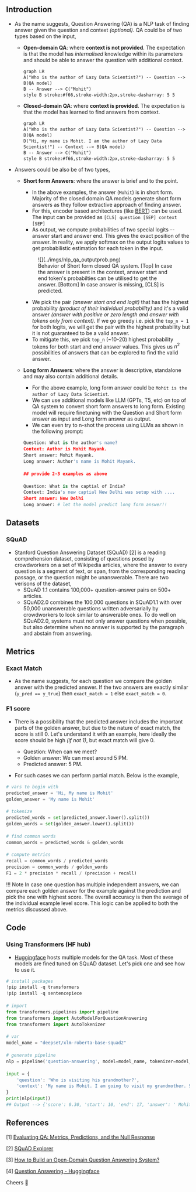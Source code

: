 ## Introduction

- As the name suggests, Question Answering (QA) is a NLP task of finding answer given the question and context *(optional)*. QA could be of two types based on the input, 
  - **Open-domain QA**: where **context is not provided**. The expectation is that the model has *internalised* knowledge within its parameters and should be able to answer the question with additional context.

    ``` mermaid
    graph LR
    A("Who is the author of Lazy Data Scientist?") -- Question --> B(QA model)
    B -- Answer --> C("Mohit")
    style B stroke:#f66,stroke-width:2px,stroke-dasharray: 5 5
    ```

  - **Closed-domain QA**: where **context is provided**. The expectation is that the model has learned to find answers from context.

    ``` mermaid
    graph LR
    A("Who is the author of Lazy Data Scientist?") -- Question --> B(QA model)
    D("Hi, my name is Mohit. I am the author of Lazy Data Scientist!") -- Context --> B(QA model)
    B -- Answer --> C("Mohit")
    style B stroke:#f66,stroke-width:2px,stroke-dasharray: 5 5
    ```

- Answers could be also be of two types, 
  - **Short form Answers**: where the answer is brief and to the point. 
    - In the above examples, the answer (`Mohit`) is in short form. Majority of the closed domain QA models generate short form answers as they follow extractive approach of finding answer.
    - For this, encoder based architectures (like [BERT](BERT.md)) can be used. The input can be provided as `[CLS] question [SEP] context [SEP]`
    - As output, we compute probabilities of two special logits -- answer start and answer end. This gives the exact position of the answer. In reality, we apply softmax on the output logits values to get probabilistic estimation for each token in the input.
    
    <figure markdown> 
        ![](../imgs/nlp_qa_outputprob.png)
        <figcaption>Behavior of Short form closed QA system. [Top] In case the answer is present in the context, answer start and end token's probabilties can be utilised to get the answer. [Bottom] In case answer is missing, [CLS] is predicted. </figcaption>
    </figure>

    - We pick the pair *(answer start and end logit)* that has the highest probability *(product of their individual probability)* and it's a valid answer *(answer with positive or zero length and answer with tokens only from context)*. If we go greedy i.e. pick the `top_n = 1` for both logits, we will get the pair with the highest probability but it is not guaranteed to be a valid answer. 
    - To mitigate this, we pick `top_n` (~10-20) highest probability tokens for both start and end answer values. This gives us $n^2$ possibilities of answers that can be explored to find the valid answer.

  - **Long form Answers**: where the answer is descriptive, standalone and may also contain additional details. 
    - For the above example, long form answer could be `Mohit is the author of Lazy Data Scientist`. 
    - We can use additional models like LLM (GPTs, T5, etc) on top of QA system to convert short form answers to long form. Existing model will require finetuning with the Question and Short form answer as input and Long form answer as output.
    - We can even try to n-shot the process using LLMs as shown in the following prompt:
    ``` python
    Question: What is the author's name?
    Context: Author is Mohit Mayank.
    Short answer: Mohit Mayank.
    Long answer: Author's name is Mohit Mayank.

    ## provide 2-3 examples as above

    Question: What is the captial of India?
    Context: India's new captial New Delhi was setup with ....
    Short answer: New Delhi
    Long answer: # let the model predict long form answer!!
    ```

  
## Datasets

### SQuAD

- Stanford Question Answering Dataset (SQuAD) [2] is a reading comprehension dataset, consisting of questions posed by crowdworkers on a set of Wikipedia articles, where the answer to every question is a segment of text, or span, from the corresponding reading passage, or the question might be unanswerable. There are two verisons of the dataset, 
  - SQuAD 1.1 contains 100,000+ question-answer pairs on 500+ articles.
  - SQuAD2.0 combines the 100,000 questions in SQuAD1.1 with over 50,000 unanswerable questions written adversarially by crowdworkers to look similar to answerable ones. To do well on SQuAD2.0, systems must not only answer questions when possible, but also determine when no answer is supported by the paragraph and abstain from answering.

## Metrics

### Exact Match

- As the name suggests, for each question we compare the golden answer with the predicted answer. If the two answers are exactly similar (`y_pred == y_true`) then `exact_match = 1` else `exact_match = 0`.

### F1 score

- There is a possibility that the predicted answer includes the important parts of the golden answer, but due to the nature of exact match, the score is still 0. Let's understand it with an example, here ideally the score should be high *(if not 1)*, but exact match will give 0.
  - Question: When can we meet?
  - Golden answer: We can meet around 5 PM.
  - Predicted answer: 5 PM.
  
- For such cases we can perform partial match. Below is the example, 
``` python linenums="1"
# vars to begin with
predicted_answer = 'Hi, My name is Mohit'
golden_answer = 'My name is Mohit'

# tokenize
predicted_words = set(predicted_answer.lower().split())
golden_words = set(golden_answer.lower().split())

# find common words
common_words = predicted_words & golden_words

# compute metrics
recall = common_words / predicted_words
precision = common_words / golden_words
F1 = 2 * precision * recall / (precision + recall)
```

!!! Note
    In case one question has multiple independent answers, we can compare each golden answer for the example against the prediction and pick the one with highest score. The overall accuracy is then the average of the individual example level score. This logic can be applied to both the metrics discussed above.


## Code

### Using Transformers (HF hub)

- [Huggingface](https://huggingface.co/models?pipeline_tag=question-answering&sort=downloads) hosts multiple models for the QA task. Most of these models are fined tuned on SQuAD dataset. Let's pick one and see how to use it.

``` python linenums="1"
# install packages 
!pip install -q transformers
!pip install -q sentencepiece

# import
from transformers.pipelines import pipeline
from transformers import AutoModelForQuestionAnswering
from transformers import AutoTokenizer

# var
model_name = "deepset/xlm-roberta-base-squad2"

# generate pipeline
nlp = pipeline('question-answering', model=model_name, tokenizer=model_name)

input = {
    'question': 'Who is visiting his grandmother?',
    'context': 'My name is Mohit. I am going to visit my grandmother. She is old.'
}
print(nlp(input))
## Output --> {'score': 0.30, 'start': 10, 'end': 17, 'answer': ' Mohit.'}
```

## References

[1] [Evaluating QA: Metrics, Predictions, and the Null Response](https://qa.fastforwardlabs.com/no%20answer/null%20threshold/bert/distilbert/exact%20match/f1/robust%20predictions/2020/06/09/Evaluating_BERT_on_SQuAD.html)

[2] [SQuAD Explorer](https://rajpurkar.github.io/SQuAD-explorer/)

[3] [How to Build an Open-Domain Question Answering System?](https://lilianweng.github.io/posts/2020-10-29-odqa/)

[4] [Question Answering - Huggingface](https://huggingface.co/course/chapter7/7?fw=pt)

Cheers :wave: